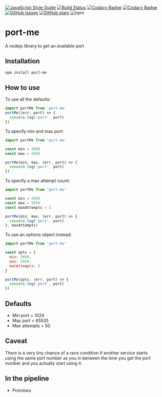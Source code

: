[![JavaScript Style Guide](https://img.shields.io/badge/code_style-standard-brightgreen.svg)](https://standardjs.com)
[![Build Status](https://travis-ci.org/gavinvangent/port-me.svg?branch=master)](https://travis-ci.org/gavinvangent/port-me)
[![Codacy Badge](https://api.codacy.com/project/badge/Grade/1fc5f6e4b75c4e858abc8b3594afc750)](https://app.codacy.com/app/gavinvangent/port-me?utm_source=github.com&utm_medium=referral&utm_content=gavinvangent/port-me&utm_campaign=Badge_Grade_Dashboard)
[![Codacy Badge](https://api.codacy.com/project/badge/Coverage/1fc5f6e4b75c4e858abc8b3594afc750)](https://www.codacy.com/app/gavinvangent/port-me?utm_source=github.com&utm_medium=referral&utm_content=gavinvangent/port-me&utm_campaign=Badge_Coverage)
[![GitHub issues](https://img.shields.io/github/issues/gavinvangent/port-me.svg)](https://github.com/gavinvangent/port-me/issues)
[![GitHub stars](https://img.shields.io/github/stars/gavinvangent/port-me.svg)](https://github.com/gavinvangent/port-me/stargazers)
![npm](https://img.shields.io/npm/dw/port-me.svg)


# port-me
A nodejs library to get an available port

## Installation

```sh
npm install port-me
```

## How to use

To use all the defaults:
```js
import portMe from 'port-me'
portMe((err, port) => {
  console.log('port', port)
})
```

To specify min and max port:
```js
import portMe from 'port-me'

const min = 5000
const max = 5050

portMe(min, max, (err, port) => {
  console.log('port', port)
})
```

To specify a max attempt count:
```js
import portMe from 'port-me'

const min = 5000
const max = 5050
const maxAttempts = 5

portMe(min, max, (err, port) => {
  console.log('port', port)
}, maxAttempts)
```

To use an options object instead:
```js
import portMe from 'port-me'

const opts = {
  min: 5000,
  max: 5050,
  matAttempts: 5
}

portMe(opts, (err, port) => {
  console.log('port', port)
})
```

## Defaults
- Min port = 1024
- Max port = 65535
- Max attempts = 50

## Caveat
There is a very tiny chance of a race condition if another service starts using the same port number as you in between the time you get the port number and you actually start using it.

## In the pipeline
- Promises